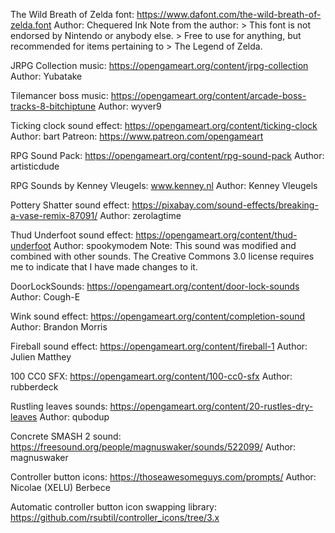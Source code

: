 The Wild Breath of Zelda font:
    https://www.dafont.com/the-wild-breath-of-zelda.font
    Author: Chequered Ink
    Note from the author:
    > This font is not endorsed by Nintendo or anybody else.
    > Free to use for anything, but recommended for items pertaining to
    > The Legend of Zelda.

JRPG Collection music:
    https://opengameart.org/content/jrpg-collection
    Author: Yubatake

Tilemancer boss music:
    https://opengameart.org/content/arcade-boss-tracks-8-bitchiptune
    Author: wyver9

Ticking clock sound effect:
    https://opengameart.org/content/ticking-clock
    Author: bart
    Patreon: https://www.patreon.com/opengameart

RPG Sound Pack:
    https://opengameart.org/content/rpg-sound-pack
    Author: artisticdude

RPG Sounds by Kenney Vleugels:
    www.kenney.nl
    Author: Kenney Vleugels

Pottery Shatter sound effect:
    https://pixabay.com/sound-effects/breaking-a-vase-remix-87091/
    Author: zerolagtime

Thud Underfoot sound effect:
    https://opengameart.org/content/thud-underfoot
    Author: spookymodem
    Note: 
        This sound was modified and combined with other sounds.
        The Creative Commons 3.0 license requires me to indicate that I have
        made changes to it.

DoorLockSounds:
    https://opengameart.org/content/door-lock-sounds
    Author: Cough-E

Wink sound effect:
    https://opengameart.org/content/completion-sound
    Author: Brandon Morris

Fireball sound effect:
    https://opengameart.org/content/fireball-1
    Author: Julien Matthey

100 CC0 SFX:
    https://opengameart.org/content/100-cc0-sfx
    Author: rubberdeck

Rustling leaves sounds:
    https://opengameart.org/content/20-rustles-dry-leaves
    Author: qubodup

Concrete SMASH 2 sound:
    https://freesound.org/people/magnuswaker/sounds/522099/
    Author: magnuswaker

Controller button icons:
    https://thoseawesomeguys.com/prompts/
    Author: Nicolae (XELU) Berbece

Automatic controller button icon swapping library:
    https://github.com/rsubtil/controller_icons/tree/3.x